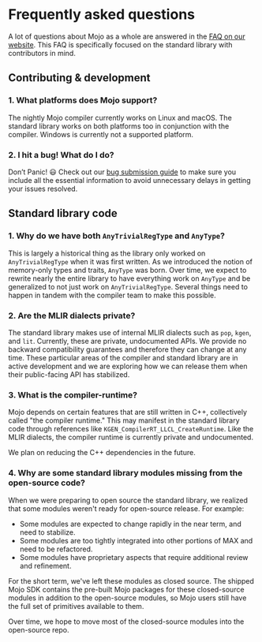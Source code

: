 # Frequently asked questions

A lot of questions about Mojo as a whole are answered in the
[FAQ on our website](https://docs.modular.com/mojo/faq).
This FAQ is specifically focused on the standard library with contributors
in mind.

## Contributing & development

### 1. What platforms does Mojo support?

The nightly Mojo compiler currently works on Linux and macOS. The standard
library works on both platforms too in conjunction with the compiler. Windows is
currently not a supported platform.

### 2. I hit a bug! What do I do?

Don’t Panic! 😃 Check out our
[bug submission guide](../../CONTRIBUTING.md#submitting-bugs) to make sure you
include all the essential information to avoid unnecessary delays in getting
your issues resolved.

## Standard library code

### 1. Why do we have both `AnyTrivialRegType` and `AnyType`?

This is largely a historical thing as the library only worked on `AnyTrivialRegType`
when it was first written. As we introduced the notion of memory-only types and
traits, `AnyType` was born. Over time, we expect to rewrite nearly
the entire library to have everything work on `AnyType` and be generalized to
not just work on `AnyTrivialRegType`. Several things need to happen in tandem with
the compiler team to make this possible.

### 2. Are the MLIR dialects private?

The standard library makes use of internal MLIR dialects such as `pop`, `kgen`,
and `lit`.  Currently, these are private, undocumented APIs.  We provide
no backward compatibility guarantees and therefore they can change at any time.
These particular areas of the compiler and standard library are in active
development and we are exploring how we can release them when their
public-facing API has stabilized.

### 3. What is the compiler-runtime?

Mojo depends on certain features that are still written in C++, collectively
called "the compiler runtime." This may manifest in the standard library code
through references like `KGEN_CompilerRT_LLCL_CreateRuntime`. Like the MLIR
dialects, the compiler runtime is currently private and undocumented.

We plan on reducing the C++ dependencies in the future.

### 4. Why are some standard library modules missing from the open-source code?

When we were preparing to open source the standard library, we realized that
some modules weren't ready for open-source release. For example:

- Some modules are expected to change rapidly in the near term, and need to
  stabilize.
- Some modules are too tightly integrated into other portions of MAX and need to
  be refactored.
- Some modules have proprietary aspects that require additional review and
  refinement.

For the short term, we've left these modules as closed source. The shipped
Mojo SDK contains the pre-built Mojo packages for these closed-source modules
in addition to the open-source modules, so Mojo users still have the full
set of primitives available to them.

Over time, we hope to move most of the closed-source modules into the
open-source repo.
